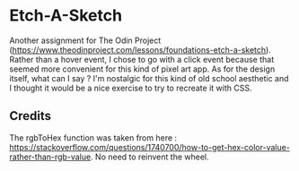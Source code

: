 # Etch-A-Sketch

Another assignment for The Odin Project (https://www.theodinproject.com/lessons/foundations-etch-a-sketch). Rather than a hover event, I chose to go with a click event because that seemed more convenient for this kind of pixel art app. As for the design itself, what can I say ? I'm nostalgic for this kind of old school aesthetic and I thought it would be a nice exercise to try to recreate it with CSS.

## Credits

The rgbToHex function was taken from here : https://stackoverflow.com/questions/1740700/how-to-get-hex-color-value-rather-than-rgb-value. No need to reinvent the wheel.
